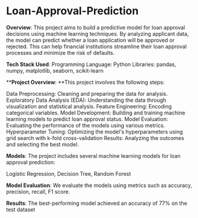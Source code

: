 # Loan-Approval-Prediction

**Overview**:
This project aims to build a predictive model for loan approval decisions using machine learning techniques. By analyzing applicant data, the model can predict whether a loan application will be approved or rejected. This can help financial institutions streamline their loan approval processes and minimize the risk of defaults.

**Tech Stack Used**:
Programming Language: Python
Libraries: pandas, numpy, matplotlib, seaborn, scikit-learn


****Project Overview**:
**This project involves the following steps:

Data Preprocessing: Cleaning and preparing the data for analysis.
Exploratory Data Analysis (EDA): Understanding the data through visualization and statistical analysis.
Feature Engineering: Encoding categorical variables.
Model Development: Building and training machine learning models to predict loan approval status.
Model Evaluation: Evaluating the performance of the models using various metrics.
Hyperparameter Tuning: Optimizing the model's hyperparameters using grid search with k-fold cross-validation
Results: Analyzing the outcomes and selecting the best model.

**Models**:
The project includes several machine learning models for loan approval prediction:

Logistic Regression, Decision Tree, Random Forest


**Model Evaluation**:
We evaluate the models using metrics such as accuracy, precision, recall, F1 score.

**Results**:
The best-performing model achieved an accuracy of 77% on the test dataset
